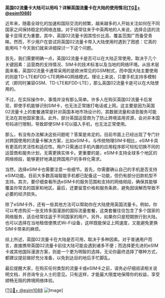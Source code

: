 **英国02流量卡大陆可以用吗？详解英国流量卡在大陆的使用情况[[TG💪+ @esim1088](https://t.me/s/esim1088)]**

近年来，随着全球化的加速和国际交流的频繁，越来越多的人开始关注如何在不同国家之间保持稳定的网络连接。对于经常往来于中英两地的人来说，选择合适的流量卡显得尤为重要。其中，英国02流量卡因其性价比高、覆盖范围广而备受青睐。然而，不少用户在尝试将英国02流量卡带入大陆使用时遇到了困惑：它真的能用吗？今天我们就来详细探讨一下这个问题。

首先，我们需要明确一点，英国02流量卡是否可以在大陆正常使用，取决于几个关键因素：运营商的支持情况、SIM卡的技术标准以及当地的网络环境。从技术层面来看，英国02流量卡通常采用的是欧洲常见的GSM制式，而中国大陆主要使用的则是TD-LTE和FDD-LTE两种4G网络模式。理论上来说，只要手机支持多模制式（即同时兼容GSM、TD-LTE和FDD-LTE），那么英国02流量卡是可以在大陆使用的。

不过，在实际操作中，事情并没有那么简单。许多人在购买英国02流量卡后发现，即使手机能够识别SIM卡，也无法正常拨打电话或上网。这主要是因为英国02流量卡上的套餐通常是针对英国本地市场设计的，其数据流量和语音服务可能无法在其他国家激活。此外，部分英国运营商为了防止跨境滥用资源，会对非本国号码进行限制，导致即使SIM卡可以插入手机，也无法正常使用。

那么，有没有办法解决这些问题呢？答案是肯定的。目前市面上已经出现了专门针对跨国使用的流量卡解决方案，比如eSIM卡。与传统物理SIM卡相比，eSIM卡具有更高的灵活性和适应性。用户只需通过手机内置的应用程序即可轻松切换不同的运营商和服务计划，无需更换实体卡。更重要的是，eSIM卡支持全球多个地区的网络频段，能够更好地满足跨国用户的多样化需求。

当然，选择eSIM卡也需要注意一些细节。首先，你需要确认自己的手机是否支持eSIM功能。目前大多数高端智能手机都已配备这一功能，但仍有部分旧款机型不支持。其次，要仔细查看所选eSIM卡的服务范围和支持的网络频段，确保其能够覆盖你常去的国家和地区。最后，还要留意价格和服务条款，避免因误解而导致不必要的经济损失。

除了eSIM卡外，还有一些其他方法可以帮助你在大陆使用英国流量卡。例如，你可以考虑购买一张支持多国漫游的国际流量套餐，这类套餐往往包含了多个国家的网络服务，适合经常往返于不同国家的用户。另外，如果你只是短期旅行到大陆，也可以选择在当地租借便携式Wi-Fi设备，这样既能保证上网速度，又能避免更换SIM卡带来的麻烦。

综上所述，英国02流量卡在大陆是否可用，取决于多种因素。对于普通用户而言，直接携带英国02流量卡前往大陆可能会遇到诸多不便；而选择更先进的eSIM卡或其他国际漫游方案，则是一个更为明智的选择。无论你最终选择了哪种方式，都建议提前做好充分准备，以免到达目的地后手忙脚乱。

最后提醒大家，在购买任何类型的流量卡或eSIM卡之前，请务必仔细阅读相关说明文档，并咨询专业人士的意见。只有这样，才能最大限度地保障你的权益，享受顺畅无阻的跨境网络体验。

[[TG💪+ @esim1088](https://t.me/s/esim1088) ![Image](https://i.postimg.cc/4NQfJmqS/Snipaste-2025-05-13-00-14-12.png)]